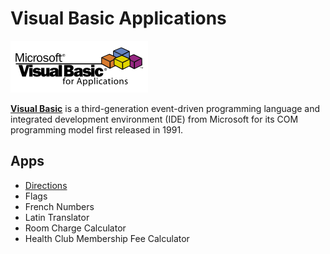 # Visual Basic Applications

![alt text](/assets/vblogo.png "Visual Basic Logo")

[**Visual Basic**](https://en.wikipedia.org/wiki/Visual_Basic) is a third-generation event-driven programming language and integrated development environment (IDE) from Microsoft for its COM programming model first released in 1991.


## Apps

- [Directions](https://github.com/valerysamovich/visual-basic-apps/tree/master/apps/Directions)
- Flags
- French Numbers
- Latin Translator
- Room Charge Calculator
- Health Club Membership Fee Calculator

